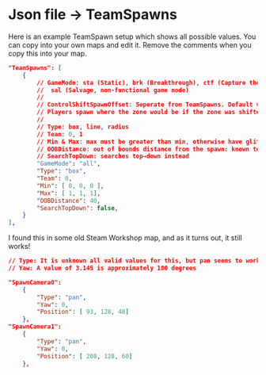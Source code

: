 # Json file → TeamSpawns
Here is an example TeamSpawn setup which shows all possible values. You can copy into your own maps and edit it. Remove the comments when you copy this into your map.

```json
"TeamSpawns": [
    {
        // GameMode: sta (Static), brk (Breakthrough), ctf (Capture the Flag), esc (Escort), all,
        //  sal (Salvage, non-functional game mode)
        //
        // ControlShiftSpawnOffset: Seperate from TeamSpawns. Default value is 0.2, i.e. 20%
        // Players spawn where the zone would be if the zone was shifted back X%
        //
        // Type: box, line, radius
        // Team: 0, 1
        // Min & Max: max must be greater than min, otherwise have glitchy spawn area
        // OOBDistance: out of bounds distance from the spawn: known to be used for BRK
        // SearchTopDown: searches top→down instead
        "GameMode": "all",
        "Type": "box",
        "Team": 0,
        "Min": [ 0, 0, 0 ],
        "Max": [ 1, 1, 1],
        "OOBDistance": 40,
        "SearchTopDown": false,
	}
],
```

I found this in some old Steam Workshop map, and as it turns out, it still works!
```json
// Type: It is unknown all valid values for this, but pan seems to work
// Yaw: A value of 3.145 is approximately 180 degrees

"SpawnCamera0":
	{
		"Type": "pan",
		"Yaw": 0,
		"Position": [ 93, 128, 48]
	},
"SpawnCamera1":
    {
	    "Type": "pan",
	    "Yaw": 0,
	    "Position": [ 208, 128, 60]
    },
```
